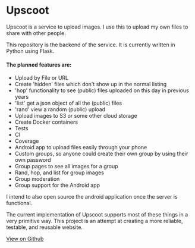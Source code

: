 # Upscoot

Upscoot is a service to upload images. I use this to upload my own files to share with other people.

This repository is the backend of the service. It is currently written in Python using Flask.

#### The planned features are:

 * Upload by File or URL
 * Create 'hidden' files which don't show up in the normal listing
 * 'hop' functionality to see (public) files uploaded on this day in previous years
 * 'list' get a json object of all the (public) files
 * 'rand' view a random (public) upload
 * Upload images to S3 or some other cloud storage
 * Create Docker containers
 * Tests
 * CI
 * Coverage
 * Android app to upload files easily through your phone
 * Custom groups, so anyone could create their own group by using their own password
 * Group pages to see all images for a group
 * Rand, hop, and list for group images
 * Group moderation
 * Group support for the Android app
 
I intend to also open source the android application once the server is functional. 
 
The current implementation of Upscoot supports most of these things in a very primitive way. This project is an attempt
at creating a more reliable, testable, and reusable website. 

[View on Github](https://github.com/sc0tt/upscoot-server)